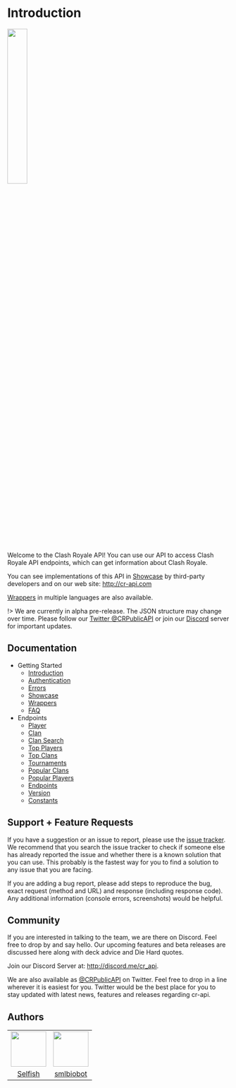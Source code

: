 # Introduction

<img width="30%" height="30%" src="https://raw.githubusercontent.com/cr-api/cr-api-docs/master/docs/img/cr-api-logo-b.png">

Welcome to the Clash Royale API! You can use our API to access Clash Royale API endpoints, which can get information about Clash Royale.

You can see implementations of this API in [Showcase](/showcase) by third-party developers and on our web site: http://cr-api.com

[Wrappers](/wrappers) in multiple languages are also available.

!> We are currently in alpha pre-release. The JSON structure may change over time. Please follow our [Twitter @CRPublicAPI](http://twitter.com/CRPublicAPI) or join our [Discord](http://discord.me/cr_api) server for important updates.

## Documentation

- Getting Started
    - [Introduction](/)
    - [Authentication](/authentication)
    - [Errors](/errors)
    - [Showcase](/showcase)
    - [Wrappers](/wrappers)
    - [FAQ](/faq)
- Endpoints
    - [Player](/endpoints/player)
    - [Clan](/endpoints/clan)
    - [Clan Search](/endpoints/clan_search)
    - [Top Players](/endpoints/top_players)
    - [Top Clans](/endpoints/top_clans)
    - [Tournaments](/endpoints/tournaments)
    - [Popular Clans](/endpoints/popular_clans)
    - [Popular Players](/endpoints/popular_players)
    - [Endpoints](/endpoints/endpoints)
    - [Version](/endpoints/version)
    - [Constants](/endpoints/constants)


## Support + Feature Requests

If you have a suggestion or an issue to report, please use the [issue tracker](https://github.com/cr-api/cr-api/issues). We recommend that you search the issue tracker to check if someone else has already reported the issue and whether there is a known solution that you can use. This probably is the fastest way for you to find a solution to any issue that you are facing.

If you are adding a bug report, please add steps to reproduce the bug, exact request (method and URL) and response (including response code). Any additional information (console errors, screenshots) would be helpful.

## Community

If you are interested in talking to the team, we are there on Discord. Feel free to drop by and say hello. Our upcoming features and beta releases are discussed here along with deck advice and Die Hard quotes.

Join our Discord Server at: http://discord.me/cr_api.

We are also available as [@CRPublicAPI](http://twitter.com/CRPublicAPI) on Twitter. Feel free to drop in a line wherever it is easiest for you. Twitter would be the best place for you to stay updated with latest news, features and releases regarding cr-api.

## Authors

<table>
<tr>
<td><a target="_blank" href="https://github.com/selfish"><img src="https://avatars0.githubusercontent.com/u/7327741" height=80px"></a></td>
<td><a target="_blank" href="https://github.com/smlbiobot"><img src="https://avatars1.githubusercontent.com/u/25040297" height=80px"></a></td>
</tr>
<tr>
<td align="center"><a target="_blank" href="https://github.com/selfish">Selfish</a></td>
<td align="center"><a target="_blank" href="https://github.com/smlbiobot">smlbiobot</a></td>
</tr>
</table>

